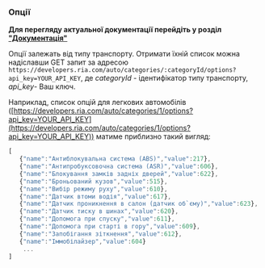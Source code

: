 ### Опції

**Для перегляду актуальної документації перейдіть у розділ ["Документація"](https://developers.ria.com/docs/)**

Опції залежать від типу транспорту. Отримати їхній список можна надіславши GET запит за адресою `https://developers.ria.com/auto/categories/:categoryId/options?api_key=YOUR_API_KEY`, де *categoryId* - ідентифікатор типу транспорту, *api_key*- Ваш ключ.

Наприклад, список опцій для легкових автомобілів ([https://developers.ria.com/auto/categories/1/options?api_key=YOUR_API_KEY](https://developers.ria.com/auto/categories/1/options?api_key=YOUR_API_KEY)) матиме приблизно такий вигляд:
```javascript
[
   {"name":"Антиблокувальна система (ABS)","value":217},
   {"name":"Антипробуксовочна система (ASR)","value":606},
   {"name":"Блокування замків задніх дверей","value":622},
   {"name":"Броньований кузов","value":515},
   {"name":"Вибір режиму руху","value":610},
   {"name":"Датчик втоми водія","value":617},
   {"name":"Датчик проникнення в салон (датчик об`єму)","value":623},
   {"name":"Датчик тиску в шинах","value":620},
   {"name":"Допомога при спуску","value":611},
   {"name":"Допомога при старті в гору","value":609},
   {"name":"Запобігання зіткнення","value":612},
   {"name":"Іммобілайзер","value":604}
    ...
]
```
